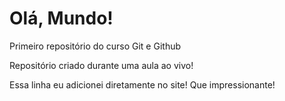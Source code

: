 # Olá, Mundo!
 Primeiro repositório do curso Git e Github

 Repositório criado durante uma aula ao vivo!

Essa linha eu adicionei diretamente no site! Que impressionante!
